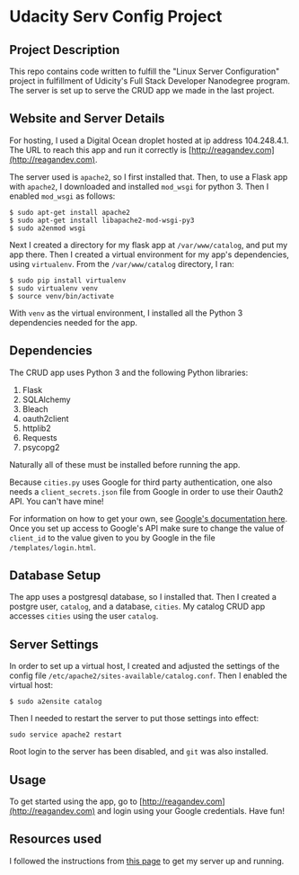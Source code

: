 # Udacity Serv Config Project

## Project Description

This repo contains code written to fulfill the "Linux Server Configuration" 
project in fulfillment of Udicity's Full Stack Developer Nanodegree program. 
The server is set up to serve the CRUD app we made in the last project.

## Website and Server Details

For hosting, I used a Digital Ocean droplet hosted at ip address 104.248.4.1. 
The URL to reach this app and run it correctly is 
[http://reagandev.com](http://reagandev.com).

The server used is `apache2`, so I first installed that. Then, to use a Flask 
app with `apache2`, I downloaded and installed `mod_wsgi` for python 3. Then I 
enabled `mod_wsgi` as follows:

```
$ sudo apt-get install apache2
$ sudo apt-get install libapache2-mod-wsgi-py3
$ sudo a2enmod wsgi
```

Next I created a directory for my flask app at `/var/www/catalog`, and put my 
app there. Then I created a virtual environment for my app's dependencies, 
using `virtualenv`. From the `/var/www/catalog` directory, I ran:

```
$ sudo pip install virtualenv
$ sudo virtualenv venv
$ source venv/bin/activate
```

With `venv` as the virtual environment, I installed all the Python 3 
dependencies needed for the app.

## Dependencies

The CRUD app uses Python 3 and the following Python libraries:

1. Flask
1. SQLAlchemy
1. Bleach
1. oauth2client
1. httplib2
1. Requests
1. psycopg2

Naturally all of these must be installed before running the app.

Because `cities.py` uses Google for third party authentication, one also needs 
a `client_secrets.json` file from Google in order to use their Oauth2 API. You 
can't have mine!

For information on how to get your own, see [Google's documentation 
here](https://developers.google.com/identity/protocols/OAuth2). Once you set up 
access to Google's API make sure to change the value of `client_id` to the 
value given to you by Google in the file `/templates/login.html`.

## Database Setup

The app uses a postgresql database, so I installed that. Then I created a 
postgre user, `catalog`, and a database, `cities`. My catalog CRUD app accesses `cities` using the user `catalog`.

## Server Settings

In order to set up a virtual host, I created and adjusted the settings of the 
config file `/etc/apache2/sites-available/catalog.conf`. Then I enabled the 
virtual host:

```
$ sudo a2ensite catalog
```

Then I needed to restart the server to put those settings into effect:

```
sudo service apache2 restart
```

Root login to the server has been disabled, and `git` was also installed.

## Usage

To get started using the app, go to [http://reagandev.com](http://reagandev.com) 
and login using your Google credentials. Have fun!

## Resources used

I followed the instructions from 
[this page](https://www.digitalocean.com/community/tutorials/how-to-deploy-a-flask-application-on-an-ubuntu-vps) 
to get my server up and running.
